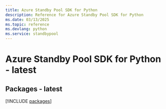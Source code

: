 ```yaml
---
title: Azure Standby Pool SDK for Python
description: Reference for Azure Standby Pool SDK for Python
ms.date: 03/13/2025
ms.topic: reference
ms.devlang: python
ms.service: standbypool
---
```

# Azure Standby Pool SDK for Python - latest
## Packages - latest
[!INCLUDE [packages](standby-pool-index.md)]